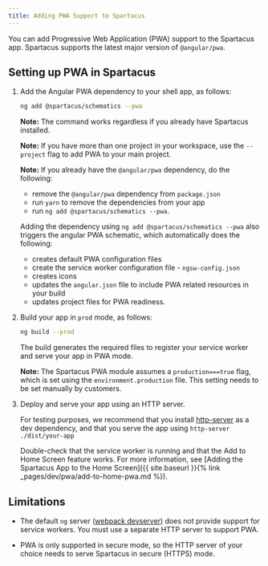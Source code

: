 ```yaml
---
title: Adding PWA Support to Spartacus
---
```


You can add Progressive Web Application (PWA) support to the Spartacus app. Spartacus supports the latest major version of `@angular/pwa`.

## Setting up PWA in Spartacus

1. Add the Angular PWA dependency to your shell app, as follows:

    ```bash
    ng add @spartacus/schematics --pwa
    ```

    **Note:** The command works regardless if you already have Spartacus installed.

    **Note:** If you have more than one project in your workspace, use the `--project` flag to add PWA to your main project.

    **Note:** If you already have the `@angular/pwa` dependency, do the following:

    - remove the `@angular/pwa` dependency from `package.json`
    - run `yarn` to remove the dependencies from your app
    - run `ng add @spartacus/schematics --pwa`.

    Adding the dependency using `ng add @spartacus/schematics --pwa` also triggers the angular PWA schematic, which automatically does the following:

    - creates default PWA configuration files
    - create the service worker configuration file - `ngsw-config.json`
    - creates icons
    - updates the `angular.json` file to include PWA related resources in your build
    - updates project files for PWA readiness.

2. Build your app in `prod` mode, as follows:

    ```bash
    ng build --prod
    ```

    The build generates the required files to register your service worker and serve your app in PWA mode.

    **Note:** The Spartacus PWA module assumes a `production===true` flag, which is set using the `environment.production` file. This setting needs to be set manually by customers.

3. Deploy and serve your app using an HTTP server.

    For testing purposes, we recommend that you install [http-server](https://www.npmjs.com/package/http-server) as a dev dependency, and that you serve the app using `http-server ./dist/your-app`

    Double-check that the service worker is running and that the Add to Home Screen feature works. For more information, see [Adding the Spartacus App to the Home Screen]({{ site.baseurl }}{% link _pages/dev/pwa/add-to-home-pwa.md %}).


## Limitations

- The default `ng` server ([webpack devserver](https://webpack.js.org/configuration/dev-server/)) does not provide support for service workers. You must use a separate HTTP server to support PWA.

- PWA is only supported in secure mode, so the HTTP server of your choice needs to serve Spartacus in secure (HTTPS) mode.

